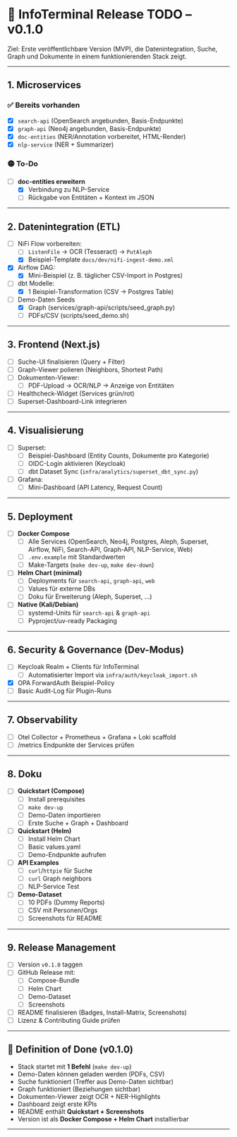 # 🚀 InfoTerminal Release TODO – v0.1.0

Ziel: Erste veröffentlichbare Version (MVP), die Datenintegration, Suche, Graph und Dokumente in einem funktionierenden Stack zeigt.

---

## 1. Microservices

### ✅ Bereits vorhanden
- [x] `search-api` (OpenSearch angebunden, Basis-Endpunkte)
- [x] `graph-api` (Neo4j angebunden, Basis-Endpunkte)
- [x] `doc-entities` (NER/Annotation vorbereitet, HTML-Render)
- [x] `nlp-service` (NER + Summarizer)

### 🟡 To-Do
- [ ] **doc-entities erweitern**
  - [x] Verbindung zu NLP-Service
  - [ ] Rückgabe von Entitäten + Kontext im JSON

---

## 2. Datenintegration (ETL)

- [ ] NiFi Flow vorbereiten:
  - [ ] `ListenFile` → OCR (Tesseract) → `PutAleph`
  - [x] Beispiel-Template `docs/dev/nifi-ingest-demo.xml`
- [x] Airflow DAG:
  - [x] Mini-Beispiel (z. B. täglicher CSV-Import in Postgres)
- [ ] dbt Modelle:
  - [x] 1 Beispiel-Transformation (CSV → Postgres Table)
- [ ] Demo-Daten Seeds
  - [x] Graph (services/graph-api/scripts/seed_graph.py)
  - [ ] PDFs/CSV (scripts/seed_demo.sh)

---

## 3. Frontend (Next.js)

- [ ] Suche-UI finalisieren (Query + Filter)
- [ ] Graph-Viewer polieren (Neighbors, Shortest Path)
- [ ] Dokumenten-Viewer:
  - [ ] PDF-Upload → OCR/NLP → Anzeige von Entitäten
- [ ] Healthcheck-Widget (Services grün/rot)
- [ ] Superset-Dashboard-Link integrieren

---

## 4. Visualisierung

- [ ] Superset:
  - [ ] Beispiel-Dashboard (Entity Counts, Dokumente pro Kategorie)
  - [ ] OIDC-Login aktivieren (Keycloak)
  - [ ] dbt Dataset Sync (`infra/analytics/superset_dbt_sync.py`)
- [ ] Grafana:
  - [ ] Mini-Dashboard (API Latency, Request Count)

---

## 5. Deployment

- [ ] **Docker Compose**
  - [ ] Alle Services (OpenSearch, Neo4j, Postgres, Aleph, Superset, Airflow, NiFi, Search-API, Graph-API, NLP-Service, Web)
  - [ ] `.env.example` mit Standardwerten
  - [ ] Make-Targets (`make dev-up`, `make dev-down`)

- [ ] **Helm Chart (minimal)**
  - [ ] Deployments für `search-api`, `graph-api`, `web`
  - [ ] Values für externe DBs
  - [ ] Doku für Erweiterung (Aleph, Superset, …)

- [ ] **Native (Kali/Debian)**
  - [ ] systemd-Units für `search-api` & `graph-api`
  - [ ] Pyproject/uv-ready Packaging

---

## 6. Security & Governance (Dev-Modus)

- [ ] Keycloak Realm + Clients für InfoTerminal
  - [ ] Automatisierter Import via `infra/auth/keycloak_import.sh`
- [x] OPA ForwardAuth Beispiel-Policy
- [ ] Basic Audit-Log für Plugin-Runs

---

## 7. Observability

- [ ] Otel Collector + Prometheus + Grafana + Loki scaffold
- [ ] /metrics Endpunkte der Services prüfen

---

## 8. Doku

- [ ] **Quickstart (Compose)**
  - [ ] Install prerequisites
  - [ ] `make dev-up`
  - [ ] Demo-Daten importieren
  - [ ] Erste Suche + Graph + Dashboard

- [ ] **Quickstart (Helm)**
  - [ ] Install Helm Chart
  - [ ] Basic values.yaml
  - [ ] Demo-Endpunkte aufrufen

- [ ] **API Examples**
  - [ ] `curl`/`httpie` für Suche
  - [ ] `curl` Graph neighbors
  - [ ] NLP-Service Test

- [ ] **Demo-Dataset**
  - [ ] 10 PDFs (Dummy Reports)
  - [ ] CSV mit Personen/Orgs
  - [ ] Screenshots für README

---

## 9. Release Management

- [ ] Version `v0.1.0` taggen
- [ ] GitHub Release mit:
  - [ ] Compose-Bundle
  - [ ] Helm Chart
  - [ ] Demo-Dataset
  - [ ] Screenshots
- [ ] README finalisieren (Badges, Install-Matrix, Screenshots)
- [ ] Lizenz & Contributing Guide prüfen

---

## 🎯 Definition of Done (v0.1.0)

- Stack startet mit **1 Befehl** (`make dev-up`)  
- Demo-Daten können geladen werden (PDFs, CSV)  
- Suche funktioniert (Treffer aus Demo-Daten sichtbar)  
- Graph funktioniert (Beziehungen sichtbar)  
- Dokumenten-Viewer zeigt OCR + NER-Highlights  
- Dashboard zeigt erste KPIs  
- README enthält **Quickstart + Screenshots**  
- Version ist als **Docker Compose + Helm Chart** installierbar  

---
